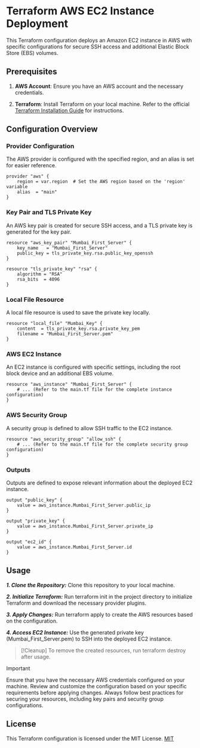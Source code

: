 # Terraform AWS EC2 Instance Deployment

This Terraform configuration deploys an Amazon EC2 instance in AWS with specific configurations for secure SSH access and additional Elastic Block Store (EBS) volumes.

## Prerequisites

1. **AWS Account**: Ensure you have an AWS account and the necessary credentials.

2. **Terraform**: Install Terraform on your local machine. Refer to the official [Terraform Installation Guide](https://learn.hashicorp.com/tutorials/terraform/install-cli) for instructions.

## Configuration Overview

### Provider Configuration

The AWS provider is configured with the specified region, and an alias is set for easier reference.

```hcl
provider "aws" {
    region = var.region  # Set the AWS region based on the 'region' variable
    alias  = "main"
}
```

### Key Pair and TLS Private Key

An AWS key pair is created for secure SSH access, and a TLS private key is generated for the key pair.
```
resource "aws_key_pair" "Mumbai_First_Server" {
    key_name   = "Mumbai_First_Server"
    public_key = tls_private_key.rsa.public_key_openssh
}

resource "tls_private_key" "rsa" {
    algorithm = "RSA"
    rsa_bits  = 4096
}
```

### Local File Resource

A local file resource is used to save the private key locally.

```
resource "local_file" "Mumbai_Key" {
    content  = tls_private_key.rsa.private_key_pem
    filename = "Mumbai_First_Server.pem"
}
```

### AWS EC2 Instance

An EC2 instance is configured with specific settings, including the root block device and an additional EBS volume.

```
resource "aws_instance" "Mumbai_First_Server" {
    # ... (Refer to the main.tf file for the complete instance configuration)
}
```

### AWS Security Group
A security group is defined to allow SSH traffic to the EC2 instance.
```
resource "aws_security_group" "allow_ssh" {
    # ... (Refer to the main.tf file for the complete security group configuration)
}
```

### Outputs
Outputs are defined to expose relevant information about the deployed EC2 instance.
```
output "public_key" {
    value = aws_instance.Mumbai_First_Server.public_ip
}

output "private_key" {
    value = aws_instance.Mumbai_First_Server.private_ip
}

output "ec2_id" {
    value = aws_instance.Mumbai_First_Server.id
}
```

## Usage
***1. Clone the Repository:*** Clone this repository to your local machine.

***2. Initialize Terraform:*** Run terraform init in the project directory to initialize Terraform and download the necessary provider plugins.

***3. Apply Changes:*** Run terraform apply to create the AWS resources based on the configuration.

***4. Access EC2 Instance:*** Use the generated private key (Mumbai_First_Server.pem) to SSH into the deployed EC2 instance.


> [!Cleanup]
> To remove the created resources, run terraform destroy after usage.

> [!IMPORTANT]
> Ensure that you have the necessary AWS credentials configured on your machine.
> Review and customize the configuration based on your specific requirements before applying changes.
> Always follow best practices for securing your resources, including key pairs and security group configurations.
## License
This Terraform configuration is licensed under the MIT License.
[MIT](https://choosealicense.com/licenses/mit/)

